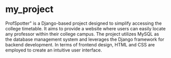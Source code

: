 # my_project
ProfSpotter" is a Django-based project designed to simplify accessing the college timetable.
It aims to provide a website where users can easily locate any professor within their college campus.
The project utilizes MySQL as the database management system and leverages the Django framework for backend development.
In terms of frontend design, HTML and CSS are employed to create an intuitive user interface.
